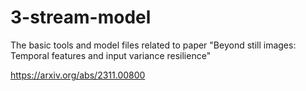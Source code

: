 # 3-stream-model

The basic tools and model files related to paper "Beyond still images: Temporal features and input variance resilience"

https://arxiv.org/abs/2311.00800
